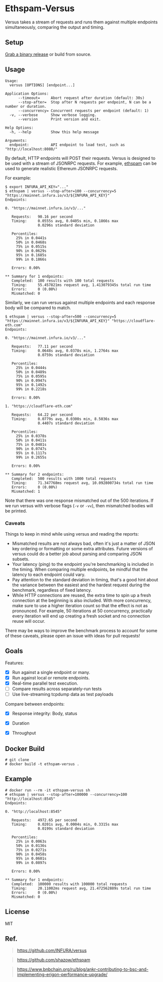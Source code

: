 # Ethspam-Versus

Versus takes a stream of requests and runs them against multiple endpoints
simultaneously, comparing the output and timing.

## Setup

[Grab a binary release](https://github.com/INFURA/versus/releases) or build from source.


## Usage

```
Usage:
  versus [OPTIONS] [endpoint...]

Application Options:
      --timeout=     Abort request after duration (default: 30s)
      --stop-after=  Stop after N requests per endpoint, N can be a number or duration.
      --concurrency= Concurrent requests per endpoint (default: 1)
  -v, --verbose      Show verbose logging.
      --version      Print version and exit.

Help Options:
  -h, --help         Show this help message

Arguments:
  endpoint:          API endpoint to load test, such as "http://localhost:8080/"
```

By default, HTTP endpoints will POST their requests. Versus is designed to be
used with a stream of JSONRPC requests. For example,
[ethspam](https://github.com/shazow/ethspam) can be used to generate realistic
Ethereum JSONRPC requests.

For example:

```
$ export INFURA_API_KEY="..."
$ ethspam | versus --stop-after=100 --concurrency=5 "https://mainnet.infura.io/v3/${INFURA_API_KEY}"
Endpoints:

0. "https://mainnet.infura.io/v3/..."

   Requests:   90.16 per second
   Timing:     0.0555s avg, 0.0405s min, 0.1866s max
               0.0296s standard deviation

   Percentiles:
     25% in 0.0441s
     50% in 0.0468s
     75% in 0.0515s
     90% in 0.0629s
     95% in 0.1685s
     99% in 0.1866s

   Errors: 0.00%

** Summary for 1 endpoints:
   Completed:  100 results with 100 total requests
   Timing:     55.457821ms request avg, 1.413079345s total run time
   Errors:     0 (0.00%)
   Mismatched: 0
```

Similarly, we can run versus against multiple endpoints and each response body will be compared to match.

```
$ ethspam | versus --stop-after=500 --concurrency=5 "https://mainnet.infura.io/v3/${INFURA_API_KEY}" "https://cloudflare-eth.com"
Endpoints:

0. "https://mainnet.infura.io/v3/..."

   Requests:   77.11 per second
   Timing:     0.0648s avg, 0.0378s min, 1.2764s max
               0.0759s standard deviation

   Percentiles:
     25% in 0.0444s
     50% in 0.0489s
     75% in 0.0595s
     90% in 0.0947s
     95% in 0.1492s
     99% in 0.2218s

   Errors: 0.00%

1. "https://cloudflare-eth.com"

   Requests:   64.22 per second
   Timing:     0.0779s avg, 0.0300s min, 8.5036s max
               0.4407s standard deviation

   Percentiles:
     25% in 0.0378s
     50% in 0.0411s
     75% in 0.0481s
     90% in 0.0747s
     95% in 0.1117s
     99% in 0.2655s

   Errors: 0.00%

** Summary for 2 endpoints:
   Completed:  500 results with 1000 total requests
   Timing:     71.347768ms request avg, 10.092800734s total run time
   Errors:     0 (0.00%)
   Mismatched: 1
```

Note that there was one response mismatched out of the 500 iterations. If we
run versus with verbose flags (`-v` or `-vv`), then mismatched bodies will be
printed.

### Caveats

Things to keep in mind while using versus and reading the reports:

- Mismatched results are not always bad, often it's just a matter of JSON
  key ordering or formatting or some extra attributes. Future versions of
  versus could do a better job about parsing and comparing JSON subsets.
- Your latency (ping) to the endpoint you're benchmarking is included in the
  timing. When comparing multiple endpoints, be mindful that the latency to
  each endpoint could vary.
- Pay attention to the standard deviation in timing, that's a good hint about
  the variance between the easiest and the hardest request during the
  benchmark, regardless of fixed latency.
- While HTTP connections are reused, the extra time to spin up a fresh
  connection at the beginning is also included. With more concurrency, make
  sure to use a higher iteration count so that the effect is not as pronounced.
  For example, 50 iterations at 50 concurrency, practically every iteration
  will end up creating a fresh socket and no connection reuse will occur.

There may be ways to improve the benchmark process to account for some of these
caveats, please open an issue with ideas for pull requests!

## Goals

Features:

- [x] Run against a single endpoint or many.
- [x] Run against local or remote endpoints.
- [x] Real-time parallel test execution.
- [ ] Compare results across separately-run tests
- [ ] Use live-streaming tcpdump data as test payloads

Compare between endpoints:

- [x] Response integrity: Body, status
- [x] Duration
- [x] Throughput


## Docker Build
```
# git clone 
# docker build -t ethspam-versus .
```

## Example
```
# docker run --rm -it ethspam-versus sh
# ethspam | versus --stop-after=100000 --concurrency=100 "http://localhost:8545"
Endpoints:

0. "http://localhost:8545"

   Requests:   4972.65 per second
   Timing:     0.0201s avg, 0.0004s min, 0.3315s max
               0.0199s standard deviation

   Percentiles:
     25% in 0.0063s
     50% in 0.0136s
     75% in 0.0271s
     90% in 0.0458s
     95% in 0.0601s
     99% in 0.0897s

   Errors: 0.00%

** Summary for 1 endpoints:
   Completed:  100000 results with 100000 total requests
   Timing:     20.11002ms request avg, 21.472562889s total run time
   Errors:     0 (0.00%)
   Mismatched: 0
```

## License

MIT

## Ref.
> https://github.com/INFURA/versus

> https://github.com/shazow/ethspam

> https://www.bnbchain.org/ru/blog/ankr-contributing-to-bsc-and-implementing-erigon-performance-upgrade/
